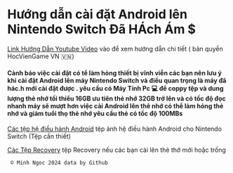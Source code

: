 # Hướng dẫn cài đặt Android lên Nintendo Switch Đã HÁch Ám $

[Link Hướng Dẫn Youtube Video](https://youtu.be/gKEPVTt718U?si=GFAykJ4xw7tkS9NS) vào để xem hướng dẫn chi tiết ( bản quyền HocVienGame VN 🇻🇳) 

#### Cảnh báo việc cài đặt có tể làm hỏng thiết bị vĩnh viễn các bạn nên lưu ý khi cài đặt Android lên máy Nintendo Switch và điều quan trọng là máy đã hác.h mới cài đặt được . yêu cầu có Máy Tính Pc 💻 để coppy tệp và dung lượng thẻ nhớ tối thiểu 16GB ưu tiên thẻ nhớ 32GB trở lên và có tốc độ đọc nhanh máy sẽ mượt hơn việc cài Android lên thê nhớ có thể làm hỏng thẻ nhớ và giảm tuổi thọ thẻ nhớ yêu cầu thẻ có tốc độ 100MBs 

[Các tệp hệ điều hành Android](https://download.switchroot.org/android-11/) tệp ảnh hệ điều hành Android cho Nintendo Switch (Tệp cần thiết) 

[Các Tệp Recovery](https://github.com/CTCaer/hekate/releases/) tệp Recovery nếu các bạn cài lên thẻ thớ mới hoặc trống 



     ©️ Minh Ngoc 2024 data by Github
